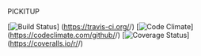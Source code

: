 PICKITUP


[![Build Status](https://travis-ci.org/<kiransridhar>/<pickitup>.svg?branch=master)]
(https://travis-ci.org/<kiransridhar>/<pickitup>)
[![Code Climate](https://codeclimate.com/github/<kiransridhar>/<pickitup>.png)]
(https://codeclimate.com/github/<kiransridhar>/<pickitup>)
[![Coverage Status](https://coveralls.io/repos/<kiransridhar>/<pickitup>/badge.png)]
(https://coveralls.io/r/<kiransridhar>/<pickitup>)
